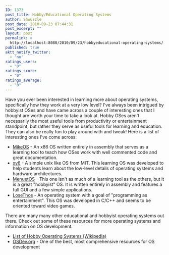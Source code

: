 ```yaml
---
ID: 1373
post_title: Hobby/Educational Operating Systems
author: Shwuzzle
post_date: 2010-09-23 07:44:31
post_excerpt: ""
layout: post
permalink: >
  http://localhost:8080/2010/09/23/hobbyeducational-operating-systems/
published: true
aktt_notify_twitter:
  - 'no'
ratings_users:
  - "0"
ratings_score:
  - "0"
ratings_average:
  - "0"
---
```

Have you ever been interested in learning more about operating systems, specifically how they work at a very low level? I've always been intrigued by hobbyist OSes and have came across a couple of interesting ones that I thought are worth your time to take a look at. Hobby OSes aren't necessarily the most useful tools from productivity or entertainment standpoint, but rather they serve as useful tools for learning and education. They can also be really fun to play around with and tweak! Here is a list of interesting ones I've come across:
<ul>
	<li><a href="http://mikeos.berlios.de/">MikeOS</a> - An x86 OS written entirely in assembly that serves as a learning tool to teach how OSes work with well commented code and great documentation.</li>
	<li><a href="http://pdos.csail.mit.edu/6.828/xv6/">xv6</a> - A simple unix like OS from MIT. This learning OS was developed to help students learn about the low-level details of operating systems and hardware architectures.</li>
	<li><a href="http://www.menuetos.net/">MenuetOS</a> - This one isn't as much of a learning tool as the others, but it is a great "hobbyist" OS. It is written entirely in assembly and features a full GUI and a few simple applications.</li>
	<li><a href="http://en.wikipedia.org/wiki/LoseThos">LoseThos</a> - An operating system with a goal of "programming as entertainment". This OS was developed in C/C++ and seems to be oriented toward video games.</li>
</ul>
There are many many other educational and hobbyist operating systems out there. Check out some of these resources for more operating systems and information on OS development.
<ul>
	<li><a href="http://en.wikipedia.org/wiki/List_of_operating_systems#Hobby">List of Hobby Operating Systems (Wikipedia)</a></li>
	<li><a href="http://wiki.osdev.org/Main_Page">OSDev.org</a> - One of the best, most comprehensive resources for OS development</li>
</ul>